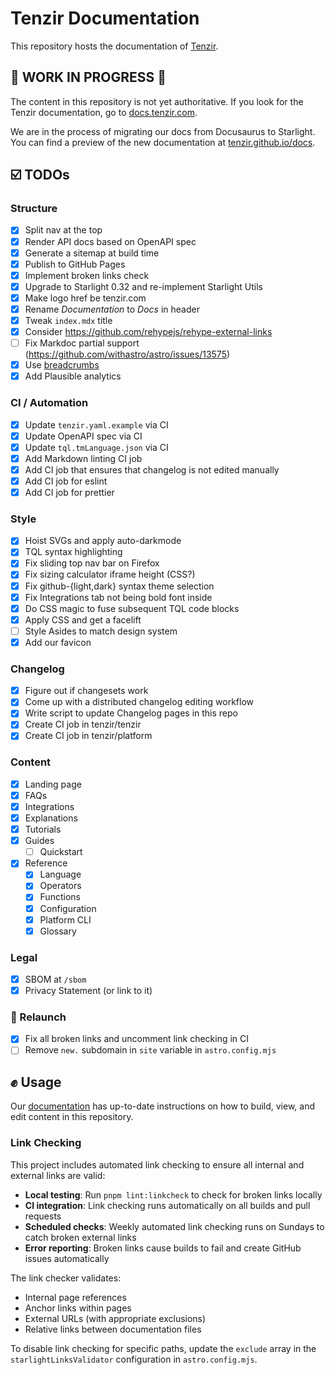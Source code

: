 # Tenzir Documentation

This repository hosts the documentation of [Tenzir](https://tenzir.com).

## 🚧 WORK IN PROGRESS 🚧

The content in this repository is not yet authoritative. If you look for the
Tenzir documentation, go to [docs.tenzir.com](https://docs.tenzir.com).

We are in the process of migrating our docs from Docusaurus to Starlight. You
can find a preview of the new documentation at
[tenzir.github.io/docs](https://tenzir.github.io/docs).

## ☑️ TODOs

### Structure

- [x] Split nav at the top
- [x] Render API docs based on OpenAPI spec
- [x] Generate a sitemap at build time
- [x] Publish to GitHub Pages
- [x] Implement broken links check
- [x] Upgrade to Starlight 0.32 and re-implement Starlight Utils
- [x] Make logo href be tenzir.com
- [x] Rename _Documentation_ to _Docs_ in header
- [x] Tweak `index.mdx` title
- [x] Consider https://github.com/rehypejs/rehype-external-links
- [ ] Fix Markdoc partial support (https://github.com/withastro/astro/issues/13575)
- [x] Use [breadcrumbs](https://docs.astro-breadcrumbs.kasimir.dev/)
- [x] Add Plausible analytics

### CI / Automation

- [x] Update `tenzir.yaml.example` via CI
- [x] Update OpenAPI spec via CI
- [x] Update `tql.tmLanguage.json` via CI
- [x] Add Markdown linting CI job
- [x] Add CI job that ensures that changelog is not edited manually
- [x] Add CI job for eslint
- [x] Add CI job for prettier

### Style

- [x] Hoist SVGs and apply auto-darkmode
- [x] TQL syntax highlighting
- [x] Fix sliding top nav bar on Firefox
- [x] Fix sizing calculator iframe height (CSS?)
- [x] Fix github-{light,dark} syntax theme selection
- [x] Fix Integrations tab not being bold font inside
- [x] Do CSS magic to fuse subsequent TQL code blocks
- [x] Apply CSS and get a facelift
- [ ] Style Asides to match design system
- [x] Add our favicon

### Changelog

- [x] Figure out if changesets work
- [x] Come up with a distributed changelog editing workflow
- [x] Write script to update Changelog pages in this repo
- [x] Create CI job in tenzir/tenzir
- [x] Create CI job in tenzir/platform

### Content

- [x] Landing page
- [x] FAQs
- [x] Integrations
- [x] Explanations
- [x] Tutorials
- [x] Guides
  - [ ] Quickstart
- [x] Reference
  - [x] Language
  - [x] Operators
  - [x] Functions
  - [x] Configuration
  - [x] Platform CLI
  - [x] Glossary

### Legal

- [x] SBOM at `/sbom`
- [x] Privacy Statement (or link to it)

### 🚀 Relaunch

- [x] Fix all broken links and uncomment link checking in CI
- [ ] Remove `new.` subdomain in `site` variable in `astro.config.mjs`

## ✊ Usage

Our
[documentation](https://new.docs.tenzir.com/guides/contribution/documentation/)
has up-to-date instructions on how to build, view, and edit content in this
repository.

### Link Checking

This project includes automated link checking to ensure all internal and external links are valid:

- **Local testing**: Run `pnpm lint:linkcheck` to check for broken links locally
- **CI integration**: Link checking runs automatically on all builds and pull requests
- **Scheduled checks**: Weekly automated link checking runs on Sundays to catch broken external links
- **Error reporting**: Broken links cause builds to fail and create GitHub issues automatically

The link checker validates:

- Internal page references
- Anchor links within pages
- External URLs (with appropriate exclusions)
- Relative links between documentation files

To disable link checking for specific paths, update the `exclude` array in the `starlightLinksValidator` configuration in `astro.config.mjs`.

